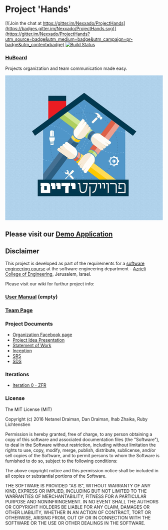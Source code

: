 # Project 'Hands'

[![Join the chat at https://gitter.im/Nexxado/ProjectHands](https://badges.gitter.im/Nexxado/ProjectHands.svg)](https://gitter.im/Nexxado/ProjectHands?utm_source=badge&utm_medium=badge&utm_campaign=pr-badge&utm_content=badge)
[![Build Status](https://travis-ci.org/Nexxado/ProjectHands.svg?branch=master)](https://travis-ci.org/Nexxado/ProjectHands)

### [HuBoard](https://huboard.com/Nexxado/ProjectHands/)

Projects organization and team communication made easy.

![project-logo](./documents/logo.jpg)

## Please visit our [Demo Application](http://project-hands.azurewebsites.net)

## Disclaimer
This project is developed as part of the requirements for a [software engineering course](https://github.com/jce-il/se-class/wiki) at the software engineering department - [Azrieli College of Engineering](http://www.jce.ac.il/), Jerusalem, Israel.

Please visit our wiki for furthur project info: 

### [User Manual](../../wiki/user-manual) (empty)

### [Team Page](../../wiki/team)

### Project Documents
* <a target="_blank" href="https://www.facebook.com/%D7%A4%D7%A8%D7%95%D7%99%D7%A7%D7%98-%D7%99%D7%93%D7%99%D7%99%D7%9D-1498261200461010">Organization Facebook page</a>
* [Project Idea Presentation](./documents/Project.Presentation.pptx)
* [Statement of Work](./documents/Statement.of.Work.pdf)
* [Inception](../../wiki/inception)
* [SRS](../../wiki/srs)
* [SDS](../../wiki/SDS)

### Iterations
* [Iteration 0 - ZFR](../../wiki/iterations/zfr)

### License
The MIT License (MIT)

Copyright (c) 2016 Netanel Draiman, Dan Draiman, Ihab Zhaika, Ruby Lichtenstien

Permission is hereby granted, free of charge, to any person obtaining a copy of this software and associated documentation files (the "Software"), to deal in the Software without restriction, including without limitation the rights to use, copy, modify, merge, publish, distribute, sublicense, and/or sell copies of the Software, and to permit persons to whom the Software is furnished to do so, subject to the following conditions:

The above copyright notice and this permission notice shall be included in all copies or substantial portions of the Software.

THE SOFTWARE IS PROVIDED "AS IS", WITHOUT WARRANTY OF ANY KIND, EXPRESS OR IMPLIED, INCLUDING BUT NOT LIMITED TO THE WARRANTIES OF MERCHANTABILITY, FITNESS FOR A PARTICULAR PURPOSE AND NONINFRINGEMENT. IN NO EVENT SHALL THE AUTHORS OR COPYRIGHT HOLDERS BE LIABLE FOR ANY CLAIM, DAMAGES OR OTHER LIABILITY, WHETHER IN AN ACTION OF CONTRACT, TORT OR OTHERWISE, ARISING FROM, OUT OF OR IN CONNECTION WITH THE SOFTWARE OR THE USE OR OTHER DEALINGS IN THE SOFTWARE.
